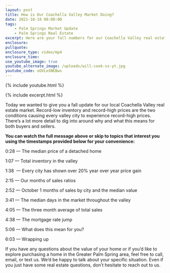 ```yaml
---
layout: post
title: How is Our Coachella Valley Market Doing?
date: 2021-10-18 00:00:00
tags:
    - Palm Springs Market Update
    - Palm Springs Real Estate
excerpt: Here are your fall numbers for our Coachella Valley real estate market.
enclosure:
pullquote:
enclosure_type: video/mp4
enclosure_time:
use_youtube_image: true
youtube_alternate_image: /uploads/will-cook-ss-yt.jpg
youtube_code: oOVLoSNEBws
---
```

{% include youtube.html %}

{% include excerpt.html %}

Today we wanted to give you a fall update for our local Coachella Valley real estate market. Record-low inventory and record-high prices are the two conditions causing every valley city to experience record-high prices. There’s a lot more detail to dig into around why and what this means for both buyers and sellers.

**You can watch the full message above or skip to topics that interest you using the timestamps provided below for your convenience:**

0:28 — The median price of a detached home

1:07 — Total inventory in the valley

1:38&nbsp; — Every city has shown over 20% year over year price gain

2:15 — Our months of sales ratios

2:52 — October 1 months of sales by city and the median value

3:41 — The median days in the market throughout the valley

4:05 — The three month average of total sales

4:38 — The mortgage rate jump

5:06 — What does this mean for you?

6:03 — Wrapping up

If you have any questions about the value of your home or if you’d like to explore purchasing a home in the Greater Palm Spring area, feel free to call, email, or text us. We’d be happy to talk about your specific situation. Even if you just have some real estate questions, don’t hesitate to reach out to us.
